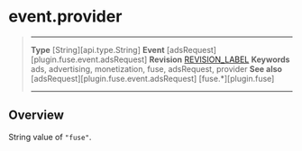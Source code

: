 # event.provider

> --------------------- ------------------------------------------------------------------------------------------
> __Type__              [String][api.type.String]
> __Event__             [adsRequest][plugin.fuse.event.adsRequest]
> __Revision__          [REVISION_LABEL](REVISION_URL)
> __Keywords__          ads, advertising, monetization, fuse, adsRequest, provider
> __See also__			[adsRequest][plugin.fuse.event.adsRequest]
>						[fuse.*][plugin.fuse]
> --------------------- ------------------------------------------------------------------------------------------

## Overview

String value of `"fuse"`.